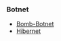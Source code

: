 ### Botnet
 - [Bomb-Botnet](https://github.com/nishinosukasa/Bomb-Botnet "Bomb-Botnet")
 - [Hibernet](https://github.com/All3xJ/Hibernet "Hibernet")